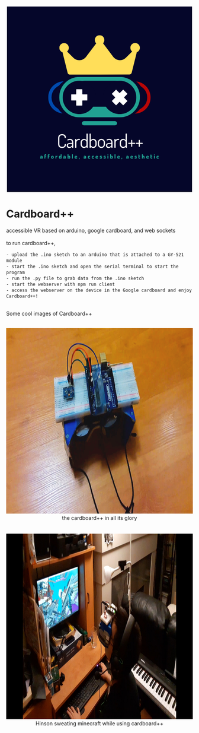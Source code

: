 <p align="center">
  <img src="cardboardpp.png"/>
 </p>

# Cardboard++
accessible VR based on arduino, google cardboard, and web sockets
<br> <br>
to run cardboard++,
<br>
```
- upload the .ino sketch to an arduino that is attached to a GY-521 module
- start the .ino sketch and open the serial terminal to start the program
- run the .py file to grab data from the .ino sketch
- start the webserver with npm run client
- access the webserver on the device in the Google cardboard and enjoy Cardboard++!
```
<br>
Some cool images of Cardboard++
<br> <br>
<p align="center">
  <img src="img1.png" height="500"/>
  <br>
  the cardboard++ in all its glory
  <br> <br> <br>
  <img src="img2.png" height="500"/>
  <br>
  Hinson sweating minecraft while using cardboard++
 <p>
